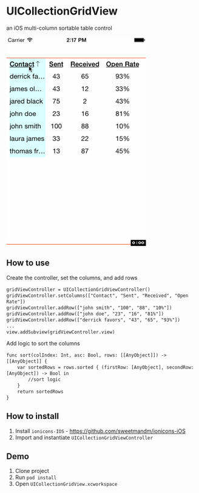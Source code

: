 UICollectionGridView
====================

an iOS multi-column sortable table control

![](/UICollectionGridViewDemo.gif)

How to use
----------
Create the controller, set the columns, and add rows
<pre><code>gridViewController = UICollectionGridViewController()
gridViewController.setColumns(["Contact", "Sent", "Received", "Open Rate"])
gridViewController.addRow(["john smith", "100", "88", "10%"])
gridViewController.addRow(["john doe", "23", "16", "81%"])
gridViewController.addRow(["derrick favors", "43", "65", "93%"])
...
view.addSubview(gridViewController.view)
</code></pre>

Add logic to sort the columns
<pre><code>func sort(colIndex: Int, asc: Bool, rows: [[AnyObject]]) -> [[AnyObject]] {
    var sortedRows = rows.sorted { (firstRow: [AnyObject], secondRow: [AnyObject]) -> Bool in
        //sort logic
    }
    return sortedRows
}
</code></pre>

How to install
--------------
1. Install `ionicons-IOS` - https://github.com/sweetmandm/ionicons-iOS
2. Import and instantiate `UICollectionGridViewController`

Demo
----
1. Clone project
2. Run `pod install`
3. Open `UICollectionGridView.xcworkspace`

